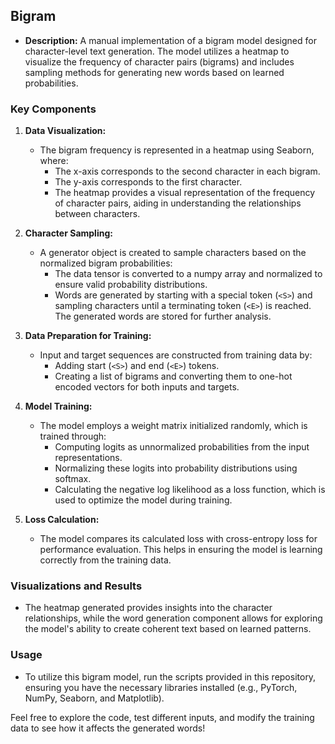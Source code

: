 ## Bigram
- **Description:** A manual implementation of a bigram model designed for character-level text generation. The model utilizes a heatmap to visualize the frequency of character pairs (bigrams) and includes sampling methods for generating new words based on learned probabilities.

### Key Components
1. **Data Visualization:**
   - The bigram frequency is represented in a heatmap using Seaborn, where:
     - The x-axis corresponds to the second character in each bigram.
     - The y-axis corresponds to the first character.
     - The heatmap provides a visual representation of the frequency of character pairs, aiding in understanding the relationships between characters.

2. **Character Sampling:**
   - A generator object is created to sample characters based on the normalized bigram probabilities:
     - The data tensor is converted to a numpy array and normalized to ensure valid probability distributions.
     - Words are generated by starting with a special token (`<S>`) and sampling characters until a terminating token (`<E>`) is reached. The generated words are stored for further analysis.

3. **Data Preparation for Training:**
   - Input and target sequences are constructed from training data by:
     - Adding start (`<S>`) and end (`<E>`) tokens.
     - Creating a list of bigrams and converting them to one-hot encoded vectors for both inputs and targets.

4. **Model Training:**
   - The model employs a weight matrix initialized randomly, which is trained through:
     - Computing logits as unnormalized probabilities from the input representations.
     - Normalizing these logits into probability distributions using softmax.
     - Calculating the negative log likelihood as a loss function, which is used to optimize the model during training.

5. **Loss Calculation:**
   - The model compares its calculated loss with cross-entropy loss for performance evaluation. This helps in ensuring the model is learning correctly from the training data.

### Visualizations and Results
- The heatmap generated provides insights into the character relationships, while the word generation component allows for exploring the model's ability to create coherent text based on learned patterns.

### Usage
- To utilize this bigram model, run the scripts provided in this repository, ensuring you have the necessary libraries installed (e.g., PyTorch, NumPy, Seaborn, and Matplotlib).

Feel free to explore the code, test different inputs, and modify the training data to see how it affects the generated words!
